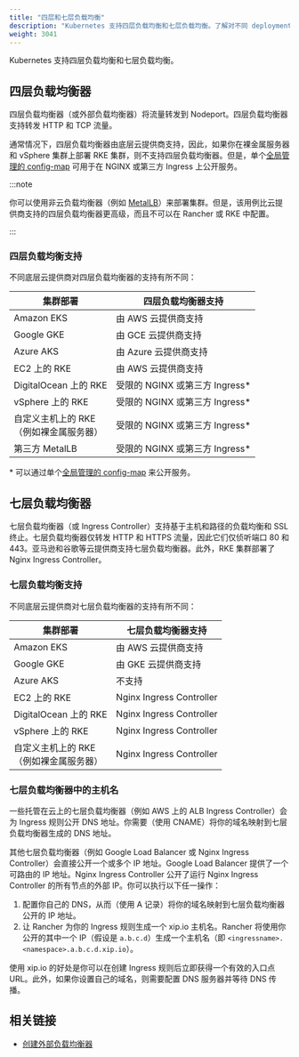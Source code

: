 ```yaml
---
title: "四层和七层负载均衡"
description: "Kubernetes 支持四层负载均衡和七层负载均衡。了解对不同 deployment 的支持"
weight: 3041
---
```

Kubernetes 支持四层负载均衡和七层负载均衡。

## 四层负载均衡器

四层负载均衡器（或外部负载均衡器）将流量转发到 Nodeport。四层负载均衡器支持转发 HTTP 和 TCP 流量。

通常情况下，四层负载均衡器由底层云提供商支持，因此，如果你在裸金属服务器和 vSphere 集群上部署 RKE 集群，则不支持四层负载均衡器。但是，单个[全局管理的 config-map](https://kubernetes.github.io/ingress-nginx/user-guide/exposing-tcp-udp-services/) 可用于在 NGINX 或第三方 Ingress 上公开服务。

:::note

你可以使用非云负载均衡器（例如 [MetalLB](https://metallb.universe.tf/)）来部署集群。但是，该用例比云提供商支持的四层负载均衡器更高级，而且不可以在 Rancher 或 RKE 中配置。

:::

### 四层负载均衡支持

不同底层云提供商对四层负载均衡器的支持有所不同：

| 集群部署 | 四层负载均衡器支持 |
----------------------------------------------|--------------------------------
| Amazon EKS | 由 AWS 云提供商支持 |
| Google GKE | 由 GCE 云提供商支持 |
| Azure AKS | 由 Azure 云提供商支持 |
| EC2 上的 RKE | 由 AWS 云提供商支持 |
| DigitalOcean 上的 RKE | 受限的 NGINX 或第三方 Ingress\* |
| vSphere 上的 RKE | 受限的 NGINX 或第三方 Ingress\* |
| 自定义主机上的 RKE<br/>（例如裸金属服务器） | 受限的 NGINX 或第三方 Ingress\* |
| 第三方 MetalLB | 受限的 NGINX 或第三方 Ingress\* |

\* 可以通过单个[全局管理的 config-map](https://kubernetes.github.io/ingress-nginx/user-guide/exposing-tcp-udp-services/) 来公开服务。

## 七层负载均衡器

七层负载均衡器（或 Ingress Controller）支持基于主机和路径的负载均衡和 SSL 终止。七层负载均衡器仅转发 HTTP 和 HTTPS 流量，因此它们仅侦听端口 80 和 443。亚马逊和谷歌等云提供商支持七层负载均衡器。此外，RKE 集群部署了 Nginx Ingress Controller。

### 七层负载均衡支持

不同底层云提供商对七层负载均衡器的支持有所不同：

| 集群部署 | 七层负载均衡器支持 |
----------------------------------------------|--------------------------------
| Amazon EKS | 由 AWS 云提供商支持 |
| Google GKE | 由 GKE 云提供商支持 |
| Azure AKS | 不支持 |
| EC2 上的 RKE | Nginx Ingress Controller |
| DigitalOcean 上的 RKE | Nginx Ingress Controller |
| vSphere 上的 RKE | Nginx Ingress Controller |
| 自定义主机上的 RKE<br/>（例如裸金属服务器） | Nginx Ingress Controller |

### 七层负载均衡器中的主机名

一些托管在云上的七层负载均衡器（例如 AWS 上的 ALB Ingress Controller）会为 Ingress 规则公开 DNS 地址。你需要（使用 CNAME）将你的域名映射到七层负载均衡器生成的 DNS 地址。

其他七层负载均衡器（例如 Google Load Balancer 或 Nginx Ingress Controller）会直接公开一个或多个 IP 地址。Google Load Balancer 提供了一个可路由的 IP 地址。Nginx Ingress Controller 公开了运行 Nginx Ingress Controller 的所有节点的外部 IP。你可以执行以下任一操作：

1. 配置你自己的 DNS，从而（使用 A 记录）将你的域名映射到七层负载均衡器公开的 IP 地址。
2. 让 Rancher 为你的 Ingress 规则生成一个 xip.io 主机名。Rancher 将使用你公开的其中一个 IP（假设是 `a.b.c.d`）生成一个主机名（即 `<ingressname>.<namespace>.a.b.c.d.xip.io`）。

使用 xip.io 的好处是你可以在创建 Ingress 规则后立即获得一个有效的入口点 URL。此外，如果你设置自己的域名，则需要配置 DNS 服务器并等待 DNS 传播。

## 相关链接

- [创建外部负载均衡器](https://kubernetes.io/docs/tasks/access-application-cluster/create-external-load-balancer/)
